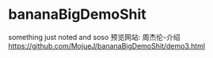 # bananaBigDemoShit
something just noted and soso
预览网站:
周杰伦-介绍
https://github.com/MojueJ/bananaBigDemoShit/demo3.html
